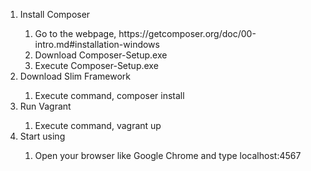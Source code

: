 <ol>
	<li>Install Composer</li>
	<ol>
		<li>Go to the webpage, https://getcomposer.org/doc/00-intro.md#installation-windows</li>
		<li>Download Composer-Setup.exe</li>
		<li>Execute Composer-Setup.exe</li>
	</ol>
	<li>Download Slim Framework</li>
	<ol>
		<li>Execute command, composer install</li>
	</ol>
	<li>Run Vagrant</li>
	<ol>
		<li>Execute command, vagrant up</li>
	</ol>
	<li>Start using</li>
	<ol>
		<li>Open your browser like Google Chrome and type localhost:4567</li>
	</ol>
</ol>